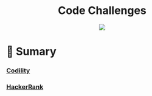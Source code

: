 <div align='center'>
    <h1><b>Code Challenges</b></h1>
    <img src='https://img.shields.io/badge/python-3-green'></img>
</div>

# :pushpin: Sumary 

### [Codility](Codility)
### [HackerRank](HackerRank)
